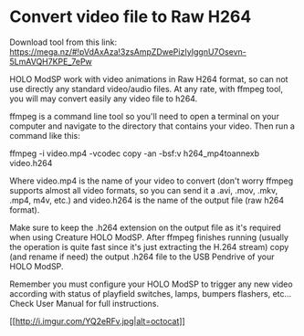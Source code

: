 
Convert video file to Raw H264
==============================

Download tool from this link:
https://mega.nz/#!pVdAxAza!3zsAmpZDwePizIyIggnU7Osevn-5LmAVQH7KPE_7ePw

HOLO ModSP work with video animations in Raw H264 format, so can not use directly any standard video/audio files.
At any rate, with ffmpeg tool, you will may convert easily any video file to h264.

ffmpeg is a command line tool so you'll need to open a terminal on your computer and navigate to the 
directory that contains your video.  Then run a command like this:

ffmpeg -i video.mp4 -vcodec copy -an -bsf:v h264_mp4toannexb video.h264

Where video.mp4 is the name of your video to convert (don't worry ffmpeg supports almost all video 
formats, so you can send it a .avi, .mov, .mkv, .mp4, m4v, etc.) and video.h264 is the name of the 
output file (raw h264 format).  

Make sure to keep the .h264 extension on the output file as it's required when using Creature HOLO ModSP.
After ffmpeg finishes running (usually the operation is quite fast since it's just extracting the 
H.264 stream) copy (and rename if need) the output .h264 file to the USB Pendrive of your HOLO ModSP.

Remember you must configure your HOLO ModSP to trigger any new video according with status of playfield 
switches, lamps, bumpers flashers, etc... Check User Manual for full instructions.

[[http://i.imgur.com/YQ2eRFv.jpg|alt=octocat]]

